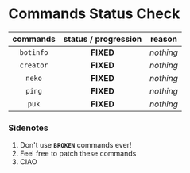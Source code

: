 # Commands Status Check

commands | status / progression  | reason
:--:|:--:|:--:
`botinfo` | **FIXED** | *nothing*
`creator` | **FIXED** | *nothing*
`neko` | **FIXED** | *nothing*
`ping` | **FIXED** | *nothing*
`puk` | **FIXED** | *nothing*

### Sidenotes

1. Don't use **`BROKEN`** commands ever!
2. Feel free to patch these commands
3. CIAO